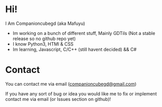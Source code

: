 # Hi!
I Am Companioncubegd (aka Mafuyu) 

- Im working on a bunch of different stuff, Mainly GDTils (Not a stable release so no github repo yet)
- I know Python3, HTMl & CSS
- Im learning, Javascript, C/C++ (still havent decided) && C#

# Contact
You can contact me via email (companioncubegd@gmail.com)

If you have any sort of bug or idea you would like me to fix or implement contact me via email (or Issues section on github)!

